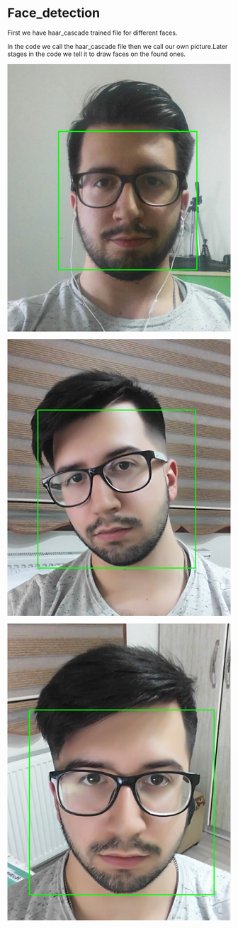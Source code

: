 # Face_detection

First we have haar_cascade trained file for different faces.

In the code we call the haar_cascade file then we call our own picture.Later stages in the code we tell it to draw faces on the found ones.


![Screenshot](ad1.png)




![Screenshot](ad2.png)



![Screenshot](ad3.png)

